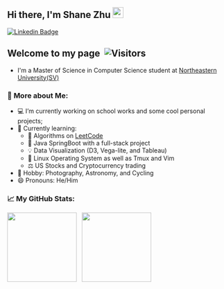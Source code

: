## Hi there, I'm Shane Zhu <img src="https://media.giphy.com/media/hvRJCLFzcasrR4ia7z/giphy.gif" width="25px">

[![Linkedin Badge](https://img.shields.io/badge/-LinkedIn-0e76a8?style=flat-square&logo=Linkedin&logoColor=white)](https://www.linkedin.com/in/taohan-zhu/)

## **Welcome to my page** &nbsp;![Visitors](https://visitor-badge.glitch.me/badge?page_id=ShaneZTH&left_color=grey&right_color=blue) &nbsp; 
- I'm a Master of Science in Computer Science student at [Northeastern University(SV)][neuwebsite]

### 🧭 **More about Me**:
- 💻 I’m currently working on school works and some cool personal projects;
- 🌱 Currently learning:
    - 🧮 Algorithms on [LeetCode]
    - 🔌 Java SpringBoot with a full-stack project
    - 💡 Data Visualization (D3, Vega-lite, and Tableau)
    - 💾 Linux Operating System as well as Tmux and Vim
    - ⚖️ US Stocks and Cryptocurrency trading
- 🔭 Hobby: Photography, Astronomy, and Cycling
- 😄 Pronouns: He/Him


<!-- [![HitCount](https://img.shields.io/github/watchers/ShaneZTH/shanezth.github.io?style=for-the-badge)](https://github.com/ShaneZTH/shanezth.github.io) -->
<!-- [![Follow](https://img.shields.io/github/followers/ShaneZTH?label=FOLLOW)](https://github.com/ShaneZTH) -->

### 📈 **My GitHub Stats:**

<p>
    <img height="160em" src="https://github-readme-stats.vercel.app/api?username=shanezth&hide=stars&count_private=true&theme=cobalt&show_icons=true&hide_border=true&include_all_commits=true" />
    &nbsp;
    <img height="160em" src="https://github-readme-stats.vercel.app/api/top-langs/?username=shanezth&theme=cobalt&show_icons=true&hide_border=true&layout=compact&langs_count=10"/>
</p>


[LeetCode]: https://leetcode.com/
[neuwebsite]: https://www.northeastern.edu/
[linkedin]: https://www.linkedin.com/in/taohan-zhu/
